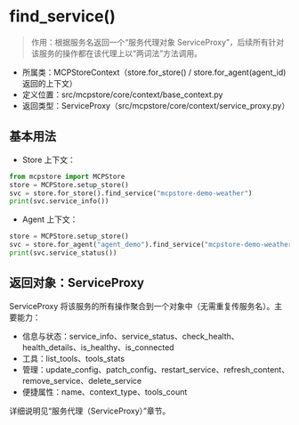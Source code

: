 # find_service()

> 作用：根据服务名返回一个“服务代理对象 ServiceProxy”，后续所有针对该服务的操作都在该代理上以“两词法”方法调用。

- 所属类：MCPStoreContext（store.for_store() / store.for_agent(agent_id) 返回的上下文）
- 定义位置：src/mcpstore/core/context/base_context.py
- 返回类型：ServiceProxy（src/mcpstore/core/context/service_proxy.py）

## 基本用法

- Store 上下文：
```python
from mcpstore import MCPStore
store = MCPStore.setup_store()
svc = store.for_store().find_service("mcpstore-demo-weather")
print(svc.service_info())
```

- Agent 上下文：
```python
store = MCPStore.setup_store()
svc = store.for_agent("agent_demo").find_service("mcpstore-demo-weather")
print(svc.service_status())
```

## 返回对象：ServiceProxy

ServiceProxy 将该服务的所有操作聚合到一个对象中（无需重复传服务名）。主要能力：
- 信息与状态：service_info、service_status、check_health、health_details、is_healthy、is_connected
- 工具：list_tools、tools_stats
- 管理：update_config、patch_config、restart_service、refresh_content、remove_service、delete_service
- 便捷属性：name、context_type、tools_count

详细说明见“服务代理（ServiceProxy）”章节。

